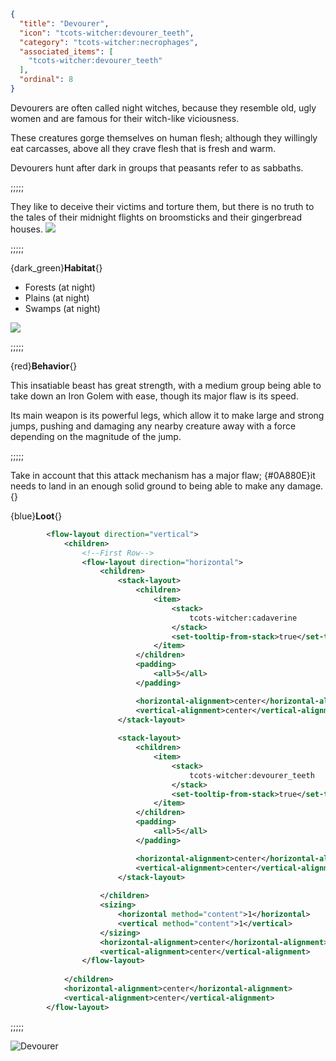 ```json
{
  "title": "Devourer",
  "icon": "tcots-witcher:devourer_teeth",
  "category": "tcots-witcher:necrophages",
  "associated_items": [
    "tcots-witcher:devourer_teeth"
  ],
  "ordinal": 8
}
```

Devourers are often called night witches, because they resemble old, ugly women and are famous for their witch-like viciousness. 

These creatures gorge themselves on human flesh; although they willingly eat carcasses, above all they crave flesh that is fresh and warm.

Devourers hunt after dark in groups that peasants refer to as sabbaths.

;;;;;

They like to deceive their victims and torture them, but there is no truth to the tales of their midnight flights on broomsticks 
and their gingerbread houses.
![](tcots-witcher:textures/gui/sprites/witcher_bestiary/entries/devourer/devourer_main.png,fit)

;;;;;

{dark_green}**Habitat**{}
- Forests (at night)
- Plains (at night)
- Swamps (at night)

![](tcots-witcher:textures/gui/sprites/witcher_bestiary/entries/devourer/devourer_jump.png,fit)

;;;;;

{red}**Behavior**{}

This insatiable beast has great strength, with a medium group being able to take down an Iron Golem with ease, 
though its major flaw is its speed. 


Its main weapon is its powerful legs, which allow it to make large and strong jumps, 
pushing and damaging any nearby creature away with a force depending on the magnitude of the jump.

;;;;;

Take in account that this attack mechanism has a major flaw; {#0A880E}it needs to land in an enough solid ground to being able to make any damage.{}


{blue}**Loot**{}
```xml owo-ui
        <flow-layout direction="vertical">
            <children>
                <!--First Row-->
                <flow-layout direction="horizontal">
                    <children>
                        <stack-layout>
                            <children>
                                <item>
                                    <stack>
                                        tcots-witcher:cadaverine
                                    </stack>
                                    <set-tooltip-from-stack>true</set-tooltip-from-stack>
                                </item>
                            </children>
                            <padding>
                                <all>5</all>
                            </padding>

                            <horizontal-alignment>center</horizontal-alignment>
                            <vertical-alignment>center</vertical-alignment>
                        </stack-layout>
                        
                        <stack-layout>
                            <children>
                                <item>
                                    <stack>
                                        tcots-witcher:devourer_teeth
                                    </stack>
                                    <set-tooltip-from-stack>true</set-tooltip-from-stack>
                                </item>
                            </children>
                            <padding>
                                <all>5</all>
                            </padding>

                            <horizontal-alignment>center</horizontal-alignment>
                            <vertical-alignment>center</vertical-alignment>
                        </stack-layout>
                                               
                    </children>
                    <sizing>
                        <horizontal method="content">1</horizontal>
                        <vertical method="content">1</vertical>
                    </sizing>
                    <horizontal-alignment>center</horizontal-alignment>
                    <vertical-alignment>center</vertical-alignment>
                </flow-layout>
                
            </children>
            <horizontal-alignment>center</horizontal-alignment>
            <vertical-alignment>center</vertical-alignment>
        </flow-layout>
```

;;;;;




![Devourer](tcots-witcher:textures/gui/sprites/witcher_bestiary/entries/devourer/devourer_full.png,fit)
